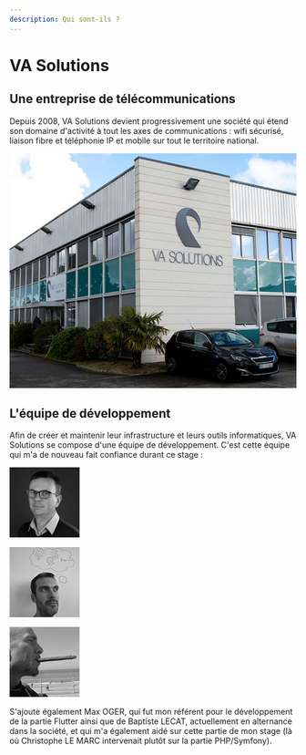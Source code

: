 ```yaml
---
description: Qui sont-ils ?
---
```


# VA Solutions

## Une entreprise de télécommunications

Depuis 2008, VA Solutions devient progressivement une société qui étend son domaine d'activité à tout les axes de communications : wifi sécurisé, liaison fibre et téléphonie IP et mobile sur tout le territoire national.

![Locaux de VA Solutions](.gitbook/assets/batiment.jpeg)

## L'équipe de développement

Afin de créer et maintenir leur infrastructure et leurs outils informatiques, VA Solutions se compose d'une équipe de développement. C'est cette équipe qui m'a de nouveau fait confiance durant ce stage :

![Jérôme RICHARD Directeur Technique](.gitbook/assets/jerome-NB.jpeg)

![Christophe LE MARC Développeur et Responsable de Stage](.gitbook/assets/christophe.jpeg)

![Emmanuel LOISELET Développeur](.gitbook/assets/emmanuel123.jpeg)

S'ajoute également Max OGER, qui fut mon référent pour le développement de la partie Flutter ainsi que de Baptiste LECAT, actuellement en alternance dans la société, et qui m'a également aidé sur cette partie de mon stage (là où Christophe LE MARC intervenait plutôt sur la partie PHP/Symfony).
